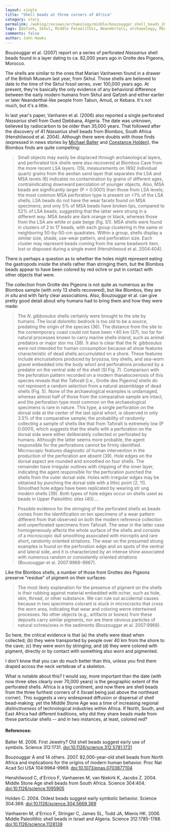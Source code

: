 ```yaml
---
layout: single 
title: "Shell beads at three corners of Africa" 
category: story
permalink: /weblog/reviews/archaeology/middle/bouzouggar_shell_beads_2007.html
tags: [Qafzeh, Skhul, Middle Paleolithic, Neandertals, archaeology, MSA] 
comments: false 
author: John Hawks 
---
```



<p>
Bouzouggar et al. (2007) report on a series of perforated <i>Nassarius</i> shell beads found in a layer dating to ca. 82,000 years ago in Grotte des Pigeons, Morocco. 
</p>

<p>
The shells are similar to the ones that Marian Vanhaeren found in a drawer of the British Museum last year, from Skhul. Those shells are believed to date to the time of the Skhul fossil series, over 100,000 years ago. At present, they're basically the only evidence of any behavioral difference between the early modern humans from Skhul and Qafzeh and either earlier or later Neanderthal-like people from Tabun, Amud, or Kebara. It's not much, but it's a little. 
</p>

<p>
In last year's paper, Vanharen et al. (2006) also reported a single perforated <i>Nassarius</i> shell from Oued Djebbana, Algeria. The date was unknown, believed by radiocarbon to be older than 35,000 years. That followed after the discovery of 41 <i>Nassarius</i> shell beads from Blombos, South Africa (Henshilwood et al. 2004). Although there were doubts with those finds (expressed in news stories by <a href="http://dx.doi.org/10.1126/science.312.5781.1731">Michael Balter</a> and <a href="http://dx.doi.org/10.1126/science.304.5669.369">Constance Holden</a>), the Blombos finds are quite compelling: 
</p>

<blockquote>Small objects may easily be displaced through archaeological layers, and perforated tick shells were also recovered at Blombos Cave from the more recent LSA layers. OSL measurements on 1892 individual quartz grains from the aeolian sand layer that separates the LSA and MSA levels (6) indicates no contamination by grains of different ages, contraindicating downward percolation of younger objects. Also, MSA beads are significantly larger (P < 0.0001) than those from LSA levels; the most common MSA perforation type is present on <1% of the LSA shells; LSA beads do not have the wear facets found on MSA specimens; and only 5% of MSA beads have broken lips, compared to 52% of LSA beads, suggesting that the latter were strung in a different way. MSA beads are dark orange or black, whereas those from the LSA are white or pale beige (fig. S1). MSA shells were found in clusters of 2 to 17 beads, with each group clustering in the same or neighboring 50-by-50-cm quadrates. Within a group, shells display a similar size, shade, use-wear pattern, and perforation size. Each cluster may represent beads coming from the same beadwork item, lost or disposed during a single event (Henshilwood et al. 2004:404). </blockquote>

<p>
There is perhaps a question as to whether the holes might represent eating the gastropods inside the shells rather than stringing them, but the Blombos beads appear to have been colored by red ochre or put in contact with other objects that were. 
</p>

<p>
The collection from Grotte des Pigeons is not quite as numerous as the Blombos sample (with only 13 shells recovered), but like Blombos, they are <i>in situ</i> and with fairly clear associations. Also, Bouzouggar et al. can give pretty good detail about why humans had to bring them and how they were made: 
</p>

<blockquote>The <i>N. gibbosulus</i> shells certainly were brought to the site by humans. The local dolomitic bedrock is too old to be a source, predating the origin of the species (36). The distance from the site to the contemporary coast could not have been <40 km (37), too far for natural processes known to carry marine shells inland, such as animal predators or major stor ms (38). It also is clear that the <i>N. gibbosulus</i> were not intended for human consumption because all show features characteristic of dead shells accumulated on a shore. These features include encrustations produced by bryozoa, tiny shells, and sea-worn gravel embedded into the body whorl and perforations produced by a predator on the ventral side of the shell (SI Fig. 7). Comparison with the perforation pattern recorded on a modern thanatocoenosis of this species reveals that the Taforalt [i.e., Grotte des Pigeons] shells do not represent a random selection from a natural assemblage of dead shells (Fig. 5). None of the archaeological examples is undamaged, whereas almost half of those from the comparative sample are intact, and the perforation type most common on the archaeological specimens is rare in nature. This type, a single perforation on the dorsal side at the center of the last spiral whorl, is observed in only 3.5% of the comparative sample; the probability of randomly collecting a sample of shells like that from Taforalt is extremely low (P  0.0001), which suggests that the shells with a perforation on the dorsal side were either deliberately collected or perforated by humans. Although the latter seems more probable, the agent responsible for the perforations cannot be firmly identified. Microscopic features diagnostic of human intervention in the production of the perforation are absent (39). Hole edges on the dorsal aspect are rounded and smoothed on four shells. The remainder have irregular outlines with chipping of the inner layer, indicating the agent responsible for the perforation punched the shells from the outer dorsal side. Holes with irregular edges may be obtained by punching the dorsal side with a lithic point (2, 11). Smoothed hole edges have been replicated by wearing str ung modern shells (39). Both types of hole edges occur on shells used as beads in Upper Paleolithic sites (40)....</blockquote>

<blockquote>Possible evidence for the stringing of the perforated shells as beads comes from the identification on ten specimens of a wear pattern different from that observed on both the modern reference collection and unperforated specimens from Taforalt. The wear in the latter case homogeneously affects the whole surface of the shells and consists of a microscopic dull smoothing associated with micropits and rare short, randomly oriented striations. The wear on the presumed strung examples is found on the perforation edge and on spots of the ventral and lateral side, and it is characterized by an intense shine associated with numerous random or consistently oriented striations (Bouzouggar et al. 2007:9966-9967).</blockquote>

<p>
Like the Blombos shells, a number of those from Grottes des Pigeons preserve "residue" of pigment on their surfaces: 
</p>

<blockquote>The most likely explanation for the presence of pigment on the shells is their rubbing against material embedded with ocher, such as hide, skin, thread, or other substance. We can rule out accidental causes because in two specimens colorant is stuck in microcracks that cross the worn area, indicating that wear and coloring werre intertwined processes. No other objects (e.g., artifacts or bones) from these deposits carry similar pigments, nor are there obvious particles of natural ochres/ores in the sediments (Bouzouggar et al. 2007:9968).</blockquote>

<p>
So here, the critical evidence is that (a) the shells were dead when collected; (b) they were transported by people over 40 km from the shore to the cave; (c) they were worn by stringing; and (d) they were colored with pigment, directly or by contact with something also worn and pigmented.
</p>

<p>
I don't know that you can do much better than this, unless you find them draped across the neck vertebrae of a skeleton. 
</p>

<p>
What is notable about this? I would say, more important than the date (with now three sites clearly over 70,000 years) is the geographic extent of the perforated shells. Africa is a big continent, and now there are shell beads from the three furthest corners of it (Israel being just above the northeast corner). This suggests a very widespread diffusion or dispersal of shell bead-making; yet the Middle Stone Age was a time of increasing regional <i>distinctiveness</i> of technological industries within Africa. If North, South, and East Africa had different traditions, why did they share beads made from these particular shells -- and in two instances, at least, colored red?
</p>

<h4>References:</h4>

<p class="cite">Balter M. 2006. First Jewelry? Old shell beads suggest early use of symbols. Science 312:1731. <a href="http://dx.doi.org/10.1126/science.312.5781.1731">doi:10.1126/science.312.5781.1731</a></p>

<p class="cite">Bouzouggar A and 14 others. 2007. 82,000-year-old shell beads from North Africa and implications for the origins of modern human behavior. Proc Nat Acad Sci USA 104:9964-9969. <a href="http://www.pnas.org/cgi/doi/10.1073/pnas.0703877104">doi:10.1073/pnas.0703877104 </a></p>

<p class="cite">Henshilwood C, d'Errico F, Vanhaeren M, van Niekirk K, Jacobs Z. 2004. Middle Stone Age shell beads from South Africa. Science 304:404. <a href="http://dx.doi.org/10.1126/science.1095905">doi:10.1126/science.1095905</a></p>

<p class="cite">Holden C. 2004. Oldest beads suggest early symbolic behavior. Science 304:369. <a href="http://dx.doi.org/10.1126/science.304.5669.369">doi:10.1126/science.304.5669.369</a></p>

<p class="cite">Vanhaeren M, d'Errico F, Stringer C, James SL, Todd JA, Mienis HK. 2006. Middle Paleolithic shell beads in Israel and Algeria. Science 312:1785-1788. <a href="http://dx.doi.org/10.1126/science.1128139">doi:10.1126/science.1128139</a></p>


